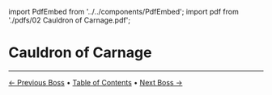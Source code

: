 import PdfEmbed from '../../components/PdfEmbed';
import pdf from './pdfs/02 Cauldron of Carnage.pdf';


# Cauldron of Carnage
---

[← Previous Boss](./vexie) • [Table of Contents](./) • [Next Boss →](./rik-reverb)

<PdfEmbed src={pdf} />
